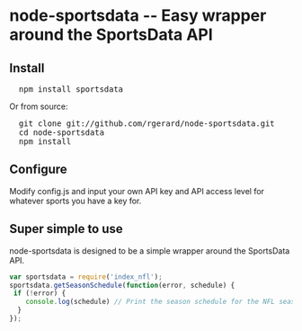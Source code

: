 # node-sportsdata -- Easy wrapper around the SportsData API

## Install

<pre>
  npm install sportsdata
</pre>

Or from source:

<pre>
  git clone git://github.com/rgerard/node-sportsdata.git 
  cd node-sportsdata
  npm install
</pre>

## Configure

Modify config.js and input your own API key and API access level for whatever sports you have a key for.

## Super simple to use

node-sportsdata is designed to be a simple wrapper around the SportsData API.

```javascript
var sportsdata = require('index_nfl');
sportsdata.getSeasonSchedule(function(error, schedule) {
 if (!error) {
    console.log(schedule) // Print the season schedule for the NFL season
  }
});
```
